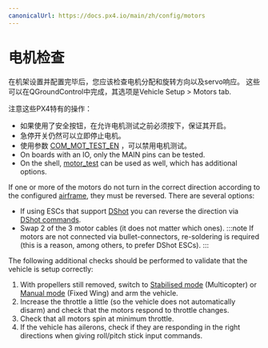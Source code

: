```yaml
---
canonicalUrl: https://docs.px4.io/main/zh/config/motors
---
```


# 电机检查

在机架设置并配置完毕后，您应该检查电机分配和旋转方向以及servo响应。 这些可以在QGroundControl中完成，其选项是Vehicle Setup > Motors tab.

注意这些PX4特有的操作：
- 如果使用了安全按钮，在允许电机测试之前必须按下，保证其开启。
- 急停开关仍然可以立即停止电机。
- 使用参数 [COM_MOT_TEST_EN](../advanced_config/parameter_reference.md#COM_MOT_TEST_EN) ，可以禁用电机测试。
- On boards with an IO, only the MAIN pins can be tested.
- On the shell, [motor_test](../modules/modules_command.md#motor-test) can be used as well, which has additional options.

If one or more of the motors do not turn in the correct direction according to the configured [airframe](../airframes/airframe_reference.md), they must be reversed. There are several options:
- If using ESCs that support [DShot](../peripherals/dshot.md) you can reverse the direction via [DShot commands](../peripherals/dshot.md#commands).
- Swap 2 of the 3 motor cables (it does not matter which ones). :::note If motors are not connected via bullet-connectors, re-soldering is required (this is a reason, among others, to prefer DShot ESCs).
:::

The following additional checks should be performed to validate that the vehicle is setup correctly:
1. With propellers still removed, switch to [Stabilised mode](../flight_modes/manual_stabilized_mc.md) (Multicopter) or [Manual mode](../flight_modes/manual_fw.md) (Fixed Wing) and arm the vehicle.
1. Increase the throttle a little (so the vehicle does not automatically disarm) and check that the motors respond to throttle changes.
1. Check that all motors spin at minimum throttle.
1. If the vehicle has ailerons, check if they are responding in the right directions when giving roll/pitch stick input commands.

